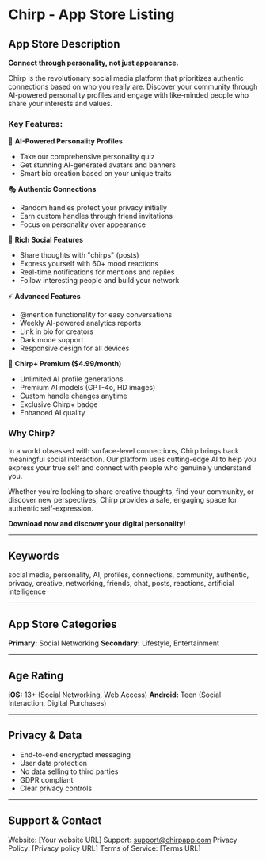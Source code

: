 # Chirp - App Store Listing

## App Store Description

**Connect through personality, not just appearance.**

Chirp is the revolutionary social media platform that prioritizes authentic connections based on who you really are. Discover your community through AI-powered personality profiles and engage with like-minded people who share your interests and values.

### Key Features:

🧠 **AI-Powered Personality Profiles**
- Take our comprehensive personality quiz
- Get stunning AI-generated avatars and banners
- Smart bio creation based on your unique traits

🎭 **Authentic Connections**
- Random handles protect your privacy initially
- Earn custom handles through friend invitations
- Focus on personality over appearance

💬 **Rich Social Features**
- Share thoughts with "chirps" (posts)
- Express yourself with 60+ mood reactions
- Real-time notifications for mentions and replies
- Follow interesting people and build your network

⚡ **Advanced Features**
- @mention functionality for easy conversations
- Weekly AI-powered analytics reports
- Link in bio for creators
- Dark mode support
- Responsive design for all devices

🌟 **Chirp+ Premium ($4.99/month)**
- Unlimited AI profile generations
- Premium AI models (GPT-4o, HD images)
- Custom handle changes anytime
- Exclusive Chirp+ badge
- Enhanced AI quality

### Why Chirp?

In a world obsessed with surface-level connections, Chirp brings back meaningful social interaction. Our platform uses cutting-edge AI to help you express your true self and connect with people who genuinely understand you.

Whether you're looking to share creative thoughts, find your community, or discover new perspectives, Chirp provides a safe, engaging space for authentic self-expression.

**Download now and discover your digital personality!**

---

## Keywords

social media, personality, AI, profiles, connections, community, authentic, privacy, creative, networking, friends, chat, posts, reactions, artificial intelligence

---

## App Store Categories

**Primary:** Social Networking
**Secondary:** Lifestyle, Entertainment

---

## Age Rating

**iOS:** 13+ (Social Networking, Web Access)
**Android:** Teen (Social Interaction, Digital Purchases)

---

## Privacy & Data

- End-to-end encrypted messaging
- User data protection
- No data selling to third parties
- GDPR compliant
- Clear privacy controls

---

## Support & Contact

Website: [Your website URL]
Support: support@chirpapp.com
Privacy Policy: [Privacy policy URL]
Terms of Service: [Terms URL]